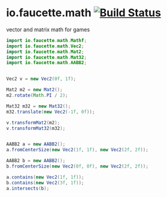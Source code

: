 io.faucette.math [![Build Status](https://travis-ci.org/nathanfaucett/io.faucette.math.svg?branch=master)](https://travis-ci.org/nathanfaucett/io.faucette.math)
=======

vector and matrix math for games

```java
import io.faucette.math.Mathf;
import io.faucette.math.Vec2;
import io.faucette.math.Mat2;
import io.faucette.math.Mat32;
import io.faucette.math.AABB2;


Vec2 v = new Vec2(0f, 1f);

Mat2 m2 = new Mat2();
m2.rotate(Math.PI / 2);

Mat32 m32 = new Mat32();
m32.translate(new Vec2(-1f, 0f));

v.transformMat2(m2);
v.transformMat32(m32);


AABB2 a = new AABB2();
a.fromCenterSize(new Vec2(1f, 1f), new Vec2(2f, 2f));

AABB2 b = new AABB2();
b.fromCenterSize(new Vec2(0f, 0f), new Vec2(2f, 2f));

a.contains(new Vec2(1f, 1f));
b.contains(new Vec2(3f, 1f));
a.intersects(b);
```
